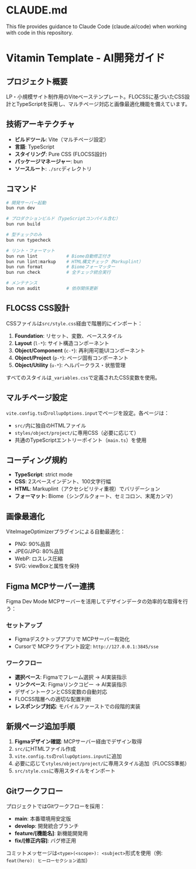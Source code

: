 # CLAUDE.md

This file provides guidance to Claude Code (claude.ai/code) when working with code in this repository.

# Vitamin Template - AI開発ガイド

## プロジェクト概要
LP・小規模サイト制作用のViteベーステンプレート。FLOCSSに基づいたCSS設計とTypeScriptを採用し、マルチページ対応と画像最適化機能を備えています。

## 技術アーキテクチャ
- **ビルドツール**: Vite（マルチページ設定）
- **言語**: TypeScript
- **スタイリング**: Pure CSS (FLOCSS設計)
- **パッケージマネージャー**: bun
- **ソースルート**: `./src`ディレクトリ

## コマンド
```bash
# 開発サーバー起動
bun run dev

# プロダクションビルド（TypeScriptコンパイル含む）
bun run build

# 型チェックのみ
bun run typecheck

# リント・フォーマット
bun run lint           # Biome自動修正付き
bun run lint:markup    # HTML構文チェック（Markuplint）
bun run format         # Biomeフォーマッター
bun run check          # 全チェック統合実行

# メンテナンス
bun run audit          # 依存関係更新
```

## FLOCSS CSS設計
CSSファイルは`src/style.css`経由で階層的にインポート：

1. **Foundation**: リセット、変数、ベーススタイル
2. **Layout** (`l-*`): サイト構造コンポーネント
3. **Object/Component** (`c-*`): 再利用可能UIコンポーネント
4. **Object/Project** (`p-*`): ページ固有コンポーネント
5. **Object/Utility** (`u-*`): ヘルパークラス・状態管理

すべてのスタイルは`_variables.css`で定義されたCSS変数を使用。

## マルチページ設定
`vite.config.ts`の`rollupOptions.input`でページを設定。各ページは：
- `src/`内に独自のHTMLファイル
- `styles/object/project/`に専用CSS（必要に応じて）
- 共通のTypeScriptエントリーポイント（`main.ts`）を使用

## コーディング規約
- **TypeScript**: strict mode
- **CSS**: 2スペースインデント、100文字行幅
- **HTML**: Markuplint（アクセシビリティ重視）でバリデーション
- **フォーマット**: Biome（シングルクォート、セミコロン、末尾カンマ）

## 画像最適化
ViteImageOptimizerプラグインによる自動最適化：
- PNG: 90%品質
- JPEG/JPG: 80%品質
- WebP: ロスレス圧縮
- SVG: viewBoxと属性を保持

## Figma MCPサーバー連携
Figma Dev Mode MCPサーバーを活用してデザインデータの効率的な取得を行う：

### セットアップ
- Figmaデスクトップアプリで MCPサーバー有効化
- Cursorで MCPクライアント設定: `http://127.0.0.1:3845/sse`

### ワークフロー
- **選択ベース**: Figmaでフレーム選択 → AI実装指示
- **リンクベース**: Figmaリンクコピー → AI実装指示
- デザイントークンとCSS変数の自動対応
- FLOCSS階層への適切な配置判断
- **レスポンシブ対応**: モバイルファーストでの段階的実装

## 新規ページ追加手順
1. **Figmaデザイン確認**: MCPサーバー経由でデザイン取得
2. `src/`にHTMLファイル作成
3. `vite.config.ts`の`rollupOptions.input`に追加
4. 必要に応じて`styles/object/project/`に専用スタイル追加（FLOCSS準拠）
5. `src/style.css`に専用スタイルをインポート

## Gitワークフロー
プロジェクトではGitワークフローを採用：
- **main**: 本番環境用安定版
- **develop**: 開発統合ブランチ
- **feature/[機能名]**: 新機能開発用
- **fix/[修正内容]**: バグ修正用

コミットメッセージは`<type>(<scope>): <subject>`形式を使用（例: `feat(hero): ヒーローセクション追加`）